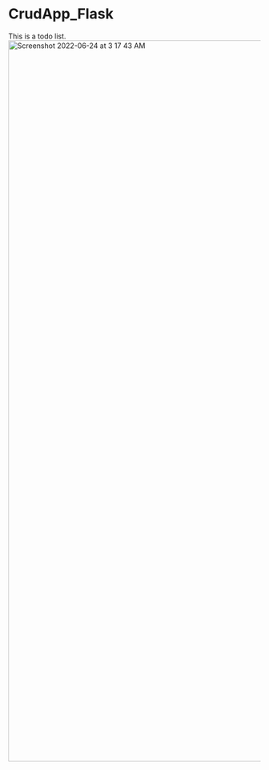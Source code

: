 # CrudApp_Flask
This is a todo list.
<img width="1440" alt="Screenshot 2022-06-24 at 3 17 43 AM" src="https://user-images.githubusercontent.com/88880138/175408161-8fae2351-7242-48e4-8bae-a29b6f4f2ed9.png">
